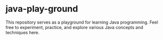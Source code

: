 # java-play-ground

This repository serves as a playground for learning Java programming. Feel free to experiment, practice, and explore various Java concepts and techniques here.